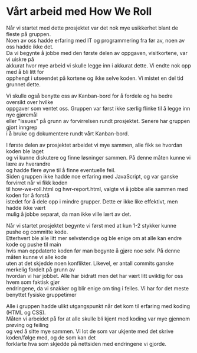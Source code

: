 # Vårt arbeid med How We Roll <br>
Når vi startet med dette prosjektet var det nok mye usikkerhet blant de fleste på gruppen.<br>
Noen av oss hadde erfaring med IT og programmering fra før av, noen av oss hadde ikke det. <br>
Da vi begynte å jobbe med den første delen av oppgaven, visitkortene, var vi uiskre på <br> 
akkurat hvor mye arbeid vi skulle legge inn i akkurat dette. Vi endte nok opp med å bli litt for <br> 
opphengt i utseendet på kortene og ikke selve koden. Vi mistet en del tid grunnet dette.

Vi skulle også benytte oss av Kanban-bord for å fordele og ha bedre oversikt over hvilke <br>
oppgaver som ventet oss. Gruppen var først ikke særlig flinke til å legge inn nye gjøremål <br>
eller "issues" på grunn av forvirrelsen rundt prosjektet. Senere har gruppen gjort inngrep <br>
i å bruke og dokumentere rundt vårt Kanban-bord. 

I første delen av prosjektet arbeidet vi mye sammen, alle fikk se hvordan koden ble laget <br>
og vi kunne diskutere og finne løsninger sammen. På denne måten kunne vi lære av hverandre <br>
og hadde flere øyne til å finne eventuelle feil. <br>
Siden gruppen ikke hadde noe erfaring med JavaScript, og var ganske forvirret når vi fikk koden <br>
til how-we-roll.html og hwr-report.html, valgte vi å jobbe alle sammen med koden for å forstå <br>
istedet for å dele opp i mindre grupper. Dette er ikke like effektivt, men hadde ikke vært <br>
mulig å jobbe separat, da man ikke ville lært av det.

Når vi startet prosjektet begynte vi først med at kun 1-2 stykker kunne pushe og committe kode.<br>
Etterhvert ble alle litt mer selvstendige og ble enige om at alle kan endre kode og pushe til main<br> 
hvis man oppdaterte koden før man begynte å gjøre noe selv. På denne måten kunne vi alle kode <br> 
uten at det skjedde noen konflikter. Likevel, er antall commits ganske merkelig fordelt på grunn av <br>
hvordan vi har jobbet. Alle har bidratt men det har vært litt uviktig for oss hvem som faktisk gjør <br>
endringene, da vi snakker og blir enige om ting i felles. Vi har for det meste benyttet fysiske gruppetimer <br>

Alle i gruppen hadde ulikt utgangspunkt når det kom til erfaring med koding (HTML og CSS). <br>
Måten vi arbeidet på for at alle skulle bli kjent med koding var mye gjennom prøving og feiling <br>
og ved å sitte mye sammen. Vi lot de som var ukjente med det skrive koden/følge med, og de som kan det <br> 
forklarte hva som skjedde på nettsiden med endringene vi gjorde. 








